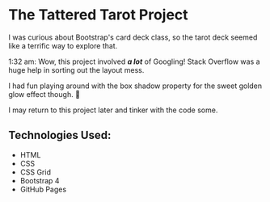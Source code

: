 # The Tattered Tarot Project

I was curious about Bootstrap's card deck class, so the tarot deck seemed like a terrific way to explore that.

1:32 am: Wow, this project involved **_a lot_** of Googling! Stack Overflow was a huge help in sorting out the layout mess. 

I had fun playing around with the box shadow property for the sweet golden glow effect though. :rofl: 

I may return to this project later and tinker with the code some. 


## Technologies Used:

  * HTML
  * CSS
  * CSS Grid
  * Bootstrap 4
  * GitHub Pages